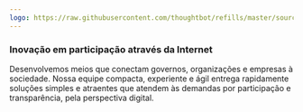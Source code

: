 ```yaml
---
logo: https://raw.githubusercontent.com/thoughtbot/refills/master/source/images/placeholder_logo_1.png
---
```


### Inovação em participação através da Internet

Desenvolvemos meios que conectam governos, organizações e empresas à sociedade. Nossa equipe compacta, experiente e ágil entrega rapidamente soluções simples e atraentes que atendem às demandas por participação e transparência, pela perspectiva digital.